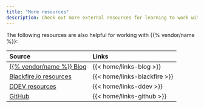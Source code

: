 ```yaml
---
title: "More resources"
description: Check out more external resources for learning to work with {{% vendor/name %}}.
---
```


The following resources are also helpful for working with {{% vendor/name %}}:

| Source            | Links |
| :---------------- | :------ |
| [{{% vendor/name %}} Blog](https://upsun.com/blog)       |   {{< home/links-blog >}}   |
| [Blackfire.io resources](https://upsun.com/blog)       |   {{< home/links-blackfire >}}   |
| [DDEV resources](https://upsun.com/blog)       |   {{< home/links-ddev >}}   |
| [GitHub](https://github.com/upsun)    |  {{< home/links-github >}} |

